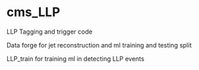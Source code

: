 # cms_LLP
LLP Tagging and trigger code

Data forge for jet reconstruction and ml training and testing split

LLP_train for training ml in detecting LLP events

